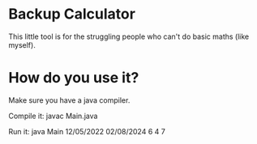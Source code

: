 # Backup Calculator
This little tool is for the struggling people who can't do basic maths (like myself).

# How do you use it?
Make sure you have a java compiler.

Compile it:
javac Main.java

Run it:
java Main 12/05/2022 02/08/2024 6 4 7

